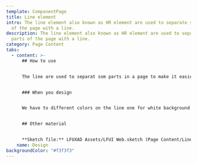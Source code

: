 ```yaml
---
template: ComponentPage
title: Line element
intro: The line element also known as HR element are used to separate some parts
  of the page with a line.
description: The line element also known as HR element are used to separate some
  parts of the page with a line.
category: Page Content
tabs:
  - content: >-
      ## How to use


      The line are used to separat som parts in a page to make it easier for the user to se what parts are set together. The <**hr**>**element** is most often displayed as a horizontal rule that is used to separate content (or define a change) in a page.


      ### When you design


      We have to different colors on the line one for white background and one for grey background.


      ## Other material


      **Sketch file:** LFUXAD Assets/LFUI Web.sketch (Page Content/Line)
    name: Design
backgroundColor: "#f3f3f3"
---
```

